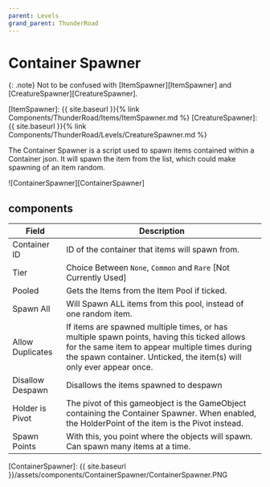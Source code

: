 ```yaml
---
parent: Levels
grand_parent: ThunderRoad
---
```

# Container Spawner

{: .note}
Not to be confused with [ItemSpawner][ItemSpawner] and [CreatureSpawner][CreatureSpawner].

[ItemSpawner]: {{ site.baseurl }}{% link Components/ThunderRoad/Items/ItemSpawner.md %}
[CreatureSpawner]: {{ site.baseurl }}{% link Components/ThunderRoad/Levels/CreatureSpawner.md %}


The Container Spawner is a script used to spawn items contained within a Container json. It will spawn the item from the list, which could make spawning of an item random.

![ContainerSpawner][ContainerSpawner]

## components

| Field                       | Description
| ---                         | ---
| Container ID                | ID of the container that items will spawn from.
| Tier                        | Choice Between `None`, `Common` and `Rare` [Not Currently Used]
| Pooled                      | Gets the Items from the Item Pool if ticked. 
| Spawn All                   | Will Spawn ALL items from this pool, instead of one random item.
| Allow Duplicates            | If items are spawned multiple times, or has multiple spawn points, having this ticked allows for the same item to appear multiple times during the spawn container. Unticked, the item(s) will only ever appear once.
| Disallow Despawn            | Disallows the items spawned to despawn
| Holder is Pivot             | The pivot of this gameobject is the GameObject containing the Container Spawner. When enabled, the HolderPoint of the item is the Pivot instead.
| Spawn Points                | With this, you point where the objects will spawn. Can spawn many items at a time.


[ContainerSpawner]: {{ site.baseurl }}/assets/components/ContainerSpawner/ContainerSpawner.PNG
